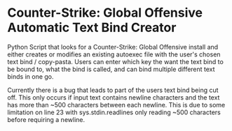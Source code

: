 # Counter-Strike: Global Offensive Automatic Text Bind Creator

Python Script that looks for a Counter-Strike: Global Offensive install and either creates or modifies an existing autoexec file with the user's chosen text bind / copy-pasta.
Users can enter which key the want the text bind to be bound to, what the bind is called, and can bind multiple different text binds in one go.

Currently there is a bug that leads to part of the users text bind being cut off.
This only occurs if input text contains newline characters and the text has more than ~500 characters between each newline.
This is due to some limitation on line 23 with sys.stdin.readlines only reading ~500 characters before requiring a newline.
